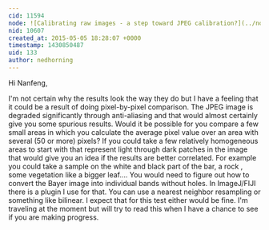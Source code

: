 ```yaml
---
cid: 11594
node: ![Calibrating raw images - a step toward JPEG calibration?](../notes/nedhorning/06-23-2014/calibrating-raw-images-a-step-toward-jpeg-calibration)
nid: 10607
created_at: 2015-05-05 18:28:07 +0000
timestamp: 1430850487
uid: 133
author: nedhorning
---
```


Hi Nanfeng, 

I'm not certain why the results look the way they do but I have a feeling that it could be a result of doing pixel-by-pixel comparison. The JPEG image is degraded significantly through anti-aliasing and that would almost certainly give you some spurious results. Would it be possible for you compare a few small areas in which you calculate the average pixel value over an area with several (50 or more) pixels? If you could take a few relatively homogeneous areas to start with that represent light through dark patches in the image that would give you an idea if the results are better correlated.  For example you could take a sample on the white and black part of the bar, a rock , some vegetation like a bigger leaf.... You would need to figure out how to convert the Bayer image into individual bands without holes. In ImageJ/FIJI there is a plugin I use for that. You can use a nearest neighbor resampling or something like bilinear. I expect that for this test either would be fine. 
I'm traveling at the moment but will try to read this when I have a chance to see if you are making progress. 